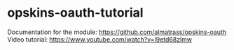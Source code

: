 # opskins-oauth-tutorial

Documentation for the module: https://github.com/almatrass/opskins-oauth
Video tutorial: https://www.youtube.com/watch?v=l9etd68zlmw
